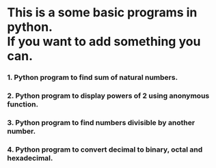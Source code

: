 <h1>This is a some basic programs in python.<br>If you want to add something you can.</h1>
<h3>1. Python program to find sum of natural numbers.</h3>
<h3>2. Python program to display powers of 2 using anonymous function.</h3>
<h3>3. Python program to find numbers divisible by another number.</h3>
<h3>4. Python program to convert decimal to binary, octal and hexadecimal.</h3>